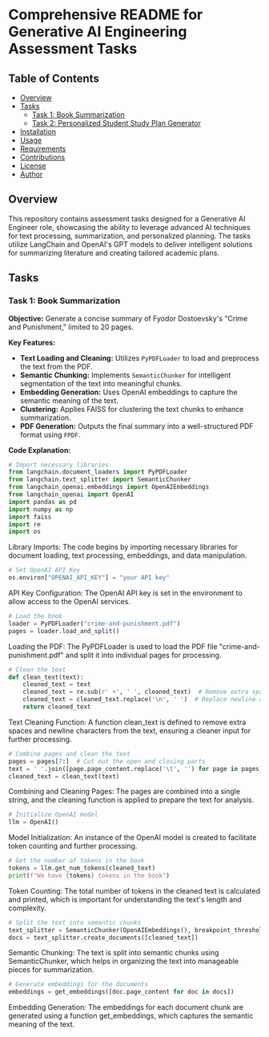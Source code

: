# Comprehensive README for Generative AI Engineering Assessment Tasks

## Table of Contents
- [Overview](#overview)
- [Tasks](#tasks)
  - [Task 1: Book Summarization](#task-1-book-summarization)
  - [Task 2: Personalized Student Study Plan Generator](#task-2-personalized-student-study-plan-generator)
- [Installation](#installation)
- [Usage](#usage)
- [Requirements](#requirements)
- [Contributions](#contributions)
- [License](#license)
- [Author](#author)

## Overview
This repository contains assessment tasks designed for a Generative AI Engineer role, showcasing the ability to leverage advanced AI techniques for text processing, summarization, and personalized planning. The tasks utilize LangChain and OpenAI's GPT models to deliver intelligent solutions for summarizing literature and creating tailored academic plans.

## Tasks

### Task 1: Book Summarization
**Objective:** Generate a concise summary of Fyodor Dostoevsky's "Crime and Punishment," limited to 20 pages.

**Key Features:**
- **Text Loading and Cleaning:** Utilizes `PyPDFLoader` to load and preprocess the text from the PDF.
- **Semantic Chunking:** Implements `SemanticChunker` for intelligent segmentation of the text into meaningful chunks.
- **Embedding Generation:** Uses OpenAI embeddings to capture the semantic meaning of the text.
- **Clustering:** Applies FAISS for clustering the text chunks to enhance summarization.
- **PDF Generation:** Outputs the final summary into a well-structured PDF format using `FPDF`.

**Code Explanation:**

```python
# Import necessary libraries
from langchain.document_loaders import PyPDFLoader
from langchain.text_splitter import SemanticChunker
from langchain_openai.embeddings import OpenAIEmbeddings
from langchain_openai import OpenAI
import pandas as pd
import numpy as np
import faiss
import re
import os
```
Library Imports: The code begins by importing necessary libraries for document loading, text processing, embeddings, and data manipulation.


```python
# Set OpenAI API Key
os.environ["OPENAI_API_KEY"] = "your API key"
```
API Key Configuration: The OpenAI API key is set in the environment to allow access to the OpenAI services.

```python
# Load the book
loader = PyPDFLoader("crime-and-punishment.pdf")
pages = loader.load_and_split()
```
Loading the PDF: The PyPDFLoader is used to load the PDF file "crime-and-punishment.pdf" and split it into individual pages for processing.


```python
# Clean the text
def clean_text(text):
    cleaned_text = text
    cleaned_text = re.sub(r' +', ' ', cleaned_text)  # Remove extra spaces
    cleaned_text = cleaned_text.replace('\n', ' ')  # Replace newline characters with spaces
    return cleaned_text

```
Text Cleaning Function: A function clean_text is defined to remove extra spaces and newline characters from the text, ensuring a cleaner input for further processing.

```python
# Combine pages and clean the text
pages = pages[7:]  # Cut out the open and closing parts
text = ' '.join([page.page_content.replace('\t', '') for page in pages])
cleaned_text = clean_text(text)
```

Combining and Cleaning Pages: The pages are combined into a single string, and the cleaning function is applied to prepare the text for analysis.

```python
# Initialize OpenAI model
llm = OpenAI()

```
Model Initialization: An instance of the OpenAI model is created to facilitate token counting and further processing.

```python
# Get the number of tokens in the book
tokens = llm.get_num_tokens(cleaned_text)
print(f"We have {tokens} tokens in the book")

```
Token Counting: The total number of tokens in the cleaned text is calculated and printed, which is important for understanding the text's length and complexity.

```python
# Split the text into semantic chunks
text_splitter = SemanticChunker(OpenAIEmbeddings(), breakpoint_threshold_type="interquartile")
docs = text_splitter.create_documents([cleaned_text])
```
Semantic Chunking: The text is split into semantic chunks using SemanticChunker, which helps in organizing the text into manageable pieces for summarization.


```python
# Generate embeddings for the documents
embeddings = get_embeddings([doc.page_content for doc in docs])
```
Embedding Generation: The embeddings for each document chunk are generated using a function get_embeddings, which captures the semantic meaning of the text.

